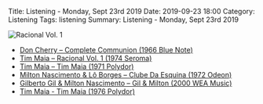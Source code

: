 Title: Listening - Monday, Sept 23rd 2019 
Date: 2019-09-23 18:00
Category: Listening
Tags: listening
Summary: Listening - Monday, Sept 23rd 2019


![Racional Vol. 1](/images/racional1.jpg)

- [Don Cherry – Complete Communion (1966 Blue Note)](https://www.discogs.com/Don-Cherry-Complete-Communion/master/39906)
- [Tim Maia – Racional Vol. 1 (1974 Seroma)](https://www.discogs.com/Tim-Maia-Racional-Vol-1/master/74043)
- [Tim Maia – Tim Maia (1971 Polydor)](https://www.discogs.com/Tim-Maia-Tim-Maia/master/282018)
- [Milton Nascimento & Lô Borges – Clube Da Esquina (1972 Odeon)](https://www.discogs.com/Milton-Nascimento-L%C3%B4-Borges-Clube-Da-Esquina/master/167258)
- [Gilberto Gil & Milton Nascimento – Gil & Milton (2000 WEA Music)](https://www.discogs.com/Gilberto-Gil-Milton-Nascimento-Gil-Milton/master/780890)
- [Tim Maia - Tim Maia (1976 Polydor)](https://www.discogs.com/Tim-Maia-Tim-Maia/master/1040342)

